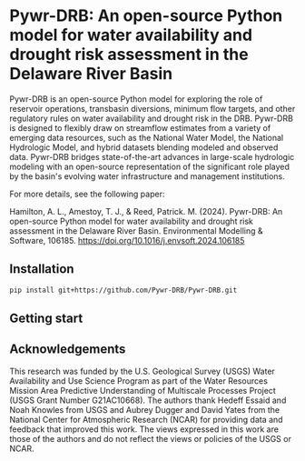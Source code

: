 # Pywr-DRB: An open-source Python model for water availability and drought risk assessment in the Delaware River Basin

Pywr-DRB is an open-source Python model for exploring the role of reservoir operations, transbasin diversions, minimum flow targets, and other regulatory rules on water availability and drought risk in the DRB. Pywr-DRB is designed to flexibly draw on streamflow estimates from a variety of emerging data resources, such as the National Water Model, the National Hydrologic Model, and hybrid datasets blending modeled and observed data. Pywr-DRB bridges state-of-the-art advances in large-scale hydrologic modeling with an open-source representation of the significant role played by the basin's evolving water infrastructure and management institutions.

For more details, see the following paper:

Hamilton, A. L., Amestoy, T. J., & Reed, Patrick. M. (2024). Pywr-DRB: An open-source Python model for water availability and drought risk assessment in the Delaware River Basin. Environmental Modelling & Software, 106185. https://doi.org/10.1016/j.envsoft.2024.106185

## Installation

```bash
pip install git+https://github.com/Pywr-DRB/Pywr-DRB.git
```

## Getting start




## Acknowledgements

This research was funded by the U.S. Geological Survey (USGS) Water Availability and Use Science Program as part of the Water Resources Mission Area Predictive Understanding of Multiscale Processes Project (USGS Grant Number G21AC10668). The authors thank Hedeff Essaid and Noah Knowles from USGS and Aubrey Dugger and David Yates from the National Center for Atmospheric Research (NCAR) for providing data and feedback that improved this work. The views expressed in this work are those of the authors and do not reflect the views or policies of the USGS or NCAR.
